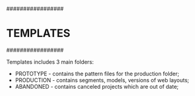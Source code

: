 #################
#   TEMPLATES   #
#################

Templates includes 3 main folders:

- PROTOTYPE - contains the pattern files for the production folder;
- PRODUCTION - contains segments, models, versions of web layouts;
- ABANDONED - contains canceled projects which are out of date;